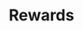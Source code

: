 ---
title: Rewards
type: reward
layout: ebook
banner: /img/rewards/ebook_banner.png
weight: 1
description: Hay muchas formas de engañar con datos. También hay otras formas en que los datos pueden tener un impacto en la sociedad. Con nuestros e-books podrás aprender cuando te están confundiendo con datos y obtener inspiración para tus proyectos.
---